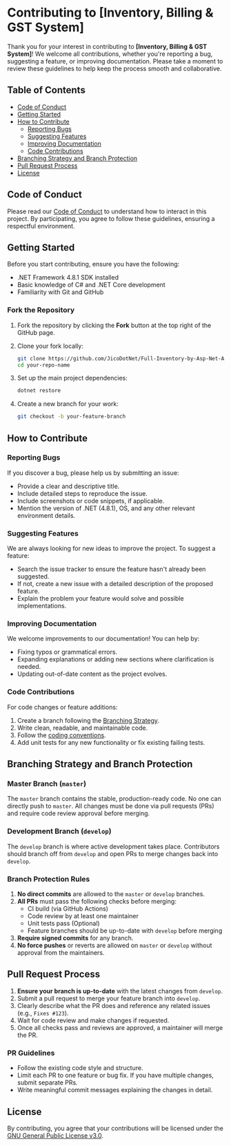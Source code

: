 # Contributing to [Inventory, Billing & GST System]

Thank you for your interest in contributing to **[Inventory, Billing & GST System]**! We welcome all contributions, whether you're reporting a bug, suggesting a feature, or improving documentation. Please take a moment to review these guidelines to help keep the process smooth and collaborative.

## Table of Contents

- [Code of Conduct](#code-of-conduct)
- [Getting Started](#getting-started)
- [How to Contribute](#how-to-contribute)
  - [Reporting Bugs](#reporting-bugs)
  - [Suggesting Features](#suggesting-features)
  - [Improving Documentation](#improving-documentation)
  - [Code Contributions](#code-contributions)
- [Branching Strategy and Branch Protection](#branching-strategy-and-branch-protection)
- [Pull Request Process](#pull-request-process)
- [License](#license)

## Code of Conduct

Please read our [Code of Conduct](../CODE_OF_CONDUCT.md) to understand how to interact in this project. By participating, you agree to follow these guidelines, ensuring a respectful environment.

## Getting Started

Before you start contributing, ensure you have the following:

- .NET Framework 4.8.1 SDK installed
- Basic knowledge of C# and .NET Core development
- Familiarity with Git and GitHub

### Fork the Repository

1. Fork the repository by clicking the **Fork** button at the top right of the GitHub page.
2. Clone your fork locally:

    ```bash
    git clone https://github.com/JicoDotNet/Full-Inventory-by-Asp-Net-Azure.git
    cd your-repo-name
    ```

3. Set up the main project dependencies:

    ```bash
    dotnet restore
    ```

4. Create a new branch for your work:

    ```bash
    git checkout -b your-feature-branch
    ```

## How to Contribute

### Reporting Bugs

If you discover a bug, please help us by submitting an issue:

- Provide a clear and descriptive title.
- Include detailed steps to reproduce the issue.
- Include screenshots or code snippets, if applicable.
- Mention the version of .NET (4.8.1), OS, and any other relevant environment details.

### Suggesting Features

We are always looking for new ideas to improve the project. To suggest a feature:

- Search the issue tracker to ensure the feature hasn't already been suggested.
- If not, create a new issue with a detailed description of the proposed feature.
- Explain the problem your feature would solve and possible implementations.

### Improving Documentation

We welcome improvements to our documentation! You can help by:

- Fixing typos or grammatical errors.
- Expanding explanations or adding new sections where clarification is needed.
- Updating out-of-date content as the project evolves.

### Code Contributions

For code changes or feature additions:

1. Create a branch following the [Branching Strategy](#branching-strategy-and-branch-protection).
2. Write clean, readable, and maintainable code.
3. Follow the [coding conventions](https://docs.microsoft.com/dotnet/csharp/programming-guide/inside-a-program/coding-conventions).
4. Add unit tests for any new functionality or fix existing failing tests.

## Branching Strategy and Branch Protection

### Master Branch (`master`)

The `master` branch contains the stable, production-ready code. No one can directly push to `master`. All changes must be done via pull requests (PRs) and require code review approval before merging.

### Development Branch (`develop`)

The `develop` branch is where active development takes place. Contributors should branch off from `develop` and open PRs to merge changes back into `develop`.

### Branch Protection Rules

1. **No direct commits** are allowed to the `master` or `develop` branches.
2. **All PRs** must pass the following checks before merging:
   - CI build (via GitHub Actions)
   - Code review by at least one maintainer
   - Unit tests pass (Optional)
   - Feature branches should be up-to-date with `develop` before merging
3. **Require signed commits** for any branch.
4. **No force pushes** or reverts are allowed on `master` or `develop` without approval from the maintainers.

## Pull Request Process

1. **Ensure your branch is up-to-date** with the latest changes from `develop`.
2. Submit a pull request to merge your feature branch into `develop`.
3. Clearly describe what the PR does and reference any related issues (e.g., `Fixes #123`).
4. Wait for code review and make changes if requested.
5. Once all checks pass and reviews are approved, a maintainer will merge the PR.

### PR Guidelines

- Follow the existing code style and structure.
- Limit each PR to one feature or bug fix. If you have multiple changes, submit separate PRs.
- Write meaningful commit messages explaining the changes in detail.

## License

By contributing, you agree that your contributions will be licensed under the [GNU General Public License v3.0](../LICENSE).
